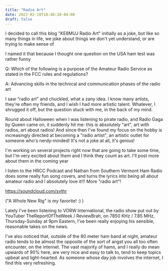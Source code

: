 ```yaml
---
title: "Radio Art"
date: 2022-02-10T18:48:10-04:00
draft: false
---
```


I decided to call this blog "KE8MUJ Radio Art" initially as a joke, but like so many things in life, we joke about things we don't yet understand, or are trying to make sense of

I named it that because I thought one question on the USA ham test was rather funny 

Q: Which of the following is a purpose of the Amateur Radio Service as stated in the FCC rules and regulations?

A: Advancing skills in the technical and communication phases of the radio art

I saw "radio art" and chuckled, what a zany idea. I know many artists, they're often my friends, and I wish I had more artistic talent. Whatever, I shrugged it off, but the question stuck with me, in the back of my mind.

Round about Halloween when I was listening to pirate radio, and Radio Gaga by Queen came on, it suddenly hit me: this is absolutely "art", art with radios, art about radios!
And since then I've found my focus on the hobby is increasingly directed at becoming a "radio artist", an artistic outlet for someone who's nerdy-minded! It's not a joke at all, it's genius!

I'm working on several projects right now that are going to take some time, but I'm very excited about them and I think they count as art. I'll post more about them in the coming year

I listen to the HRCC Podcast and Nathan from Southern Vermont Ham Radio does some really fun song covers, and turns the lyrics into being all about amateur radio and I absolutely love it!!! More "radio art"!

https://soundcloud.com/svthr 

("A Whole New Rig" is my favorite! :) )


Lately I've been listening to VORW International, the radio show put out by YouTuber TheReportOfTheWeek / ReviewBrah, on 7850 KHz / 7.85 MHz, Thursday-Sunday at 9pm Eastern, I've been really enjoying his sensible, reasonable takes on the news.

I've also noticed that, outside of the 80 meter ham band at night, amateur radio tends to be almost the opposite of the sort of angst you all too often encounter, on the internet. The vast majority of hams, and I really do mean upwards of 90% here, are very nice and easy to talk to, tend to keep topics upbeat and light-hearted. As someone whose day job involves the internet, I find this very refreshing.
